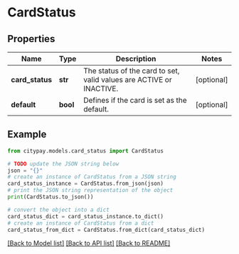 # CardStatus


## Properties

Name | Type | Description | Notes
------------ | ------------- | ------------- | -------------
**card_status** | **str** | The status of the card to set, valid values are ACTIVE or INACTIVE. | [optional] 
**default** | **bool** | Defines if the card is set as the default. | [optional] 

## Example

```python
from citypay.models.card_status import CardStatus

# TODO update the JSON string below
json = "{}"
# create an instance of CardStatus from a JSON string
card_status_instance = CardStatus.from_json(json)
# print the JSON string representation of the object
print(CardStatus.to_json())

# convert the object into a dict
card_status_dict = card_status_instance.to_dict()
# create an instance of CardStatus from a dict
card_status_from_dict = CardStatus.from_dict(card_status_dict)
```
[[Back to Model list]](../README.md#documentation-for-models) [[Back to API list]](../README.md#documentation-for-api-endpoints) [[Back to README]](../README.md)


